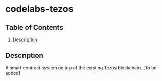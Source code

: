 # codelabs-tezos

## Table of Contents

1. [Description](#description)

## Description
A smart contract system on top of the existing Tezos blockchain. [To be added]
